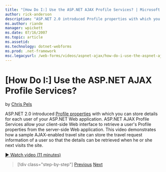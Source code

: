 ```yaml
---
title: "[How Do I:] Use the ASP.NET AJAX Profile Services? | Microsoft Docs"
author: rick-anderson
description: "ASP.NET 2.0 introduced Profile properties with which you can store details for each user of your ASP.NET Web application. ASP.NET AJAX Profile Services allow..."
ms.author: riande
manager: wpickett
ms.date: 07/16/2007
ms.topic: article
ms.assetid: 
ms.technology: dotnet-webforms
ms.prod: .net-framework
msc.legacyurl: /web-forms/videos/aspnet-ajax/how-do-i-use-the-aspnet-ajax-profile-services
---
```

[How Do I:] Use the ASP.NET AJAX Profile Services?
====================
by [Chris Pels](https://twitter.com/chrispels)

ASP.NET 2.0 introduced [Profile properties](https://msdn.microsoft.com/en-us/library/at64shx3.aspx) with which you can store details for each user of your ASP.NET Web application. ASP.NET AJAX Profile Services allow your client-side Web interface to retrieve a user's Profile properties from the server-side Web application. This video demonstrates how a sample AJAX-enabled travel site can store the travel request information of a user so that the details can be retrieved when he or she next visits the site.

[&#9654; Watch video (11 minutes)](https://channel9.msdn.com/Blogs/ASP-NET-Site-Videos/how-do-i-use-the-aspnet-ajax-profile-services)

>[!div class="step-by-step"] [Previous](how-do-i-use-other-javascript-user-interface-libraries-with-aspnet-ajax.md) [Next](how-do-i-debug-aspnet-ajax-applications-using-visual-studio-2005.md)